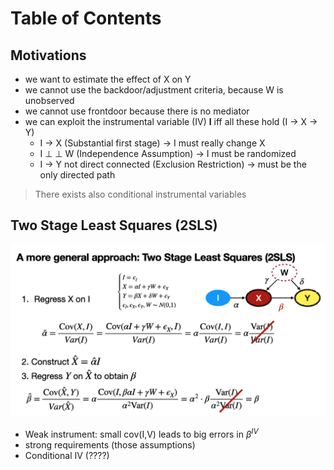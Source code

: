 




# Table of Contents
## Motivations
- we want to estimate the effect of X on Y
- we cannot use the backdoor/adjustment criteria, because W is unobserved
- we cannot use frontdoor because there is no mediator
- we can exploit the instrumental variable (IV) **I** iff all these hold (I -> X -> Y)
  - I $\to$ X (Substantial first stage) -> I must really change X
  - I $\perp \!\!\! \perp$ W (Independence Assumption) -> I must be randomized
  - I $\to$ Y not direct connected (Exclusion Restriction) -> must be the only directed path

> There exists also conditional instrumental variables


## Two Stage Least Squares (2SLS)
![2SLS](images/2SLS.png)

- Weak instrument: small cov(I,V) leads to big errors in $\beta^{IV}$
- strong requirements (those assumptions)
- Conditional IV (????)